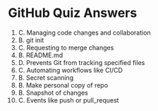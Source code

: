 # GitHub Quiz Answers

1. C. Managing code changes and collaboration
2. B. git init
3. C. Requesting to merge changes
4. B. README.md
5. D. Prevents Git from tracking specified files
6. C. Automating workflows like CI/CD
7. B. Secret scanning
8. B. Make personal copy of repo
9. B. Snapshot of changes
10. C. Events like push or pull_request
